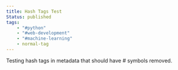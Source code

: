 ```yaml
---
title: Hash Tags Test
Status: published
tags:
    - "#python"
    - "#web-development"
    - "#machine-learning"
    - normal-tag
---
```


Testing hash tags in metadata that should have # symbols removed.